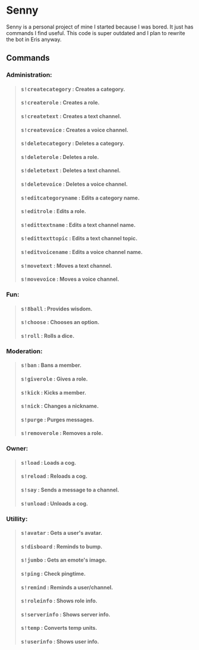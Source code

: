 # Senny
Senny is a personal project of mine I started because I was bored. It just has commands I find useful. This code is super outdated and I plan to rewrite the bot in Eris anyway.

## Commands
### Administration:
>#### <kbd>s!createcategory</kbd>   : Creates a category.
>#### <kbd>s!createrole</kbd>       : Creates a role.
>#### <kbd>s!createtext</kbd>       : Creates a text channel.
>#### <kbd>s!createvoice</kbd>      : Creates a voice channel.
>#### <kbd>s!deletecategory</kbd>   : Deletes a category.
>#### <kbd>s!deleterole</kbd>       : Deletes a role.
>#### <kbd>s!deletetext</kbd>       : Deletes a text channel.
>#### <kbd>s!deletevoice</kbd>      : Deletes a voice channel.
>#### <kbd>s!editcategoryname</kbd> : Edits a category name.
>#### <kbd>s!editrole</kbd>         : Edits a role.
>#### <kbd>s!edittextname</kbd>     : Edits a text channel name.
>#### <kbd>s!edittexttopic</kbd>    : Edits a text channel topic.
>#### <kbd>s!editvoicename</kbd>    : Edits a voice channel name.
>#### <kbd>s!movetext</kbd>         : Moves a text channel.
>#### <kbd>s!movevoice</kbd>        : Moves a voice channel.

### Fun:
>#### <kbd>s!8ball</kbd>            : Provides wisdom.
>#### <kbd>s!choose</kbd>           : Chooses an option.
>#### <kbd>s!roll</kbd>             : Rolls a dice.

### Moderation:
>#### <kbd>s!ban</kbd>              : Bans a member.
>#### <kbd>s!giverole</kbd>         : Gives a role.
>#### <kbd>s!kick</kbd>             : Kicks a member.
>#### <kbd>s!nick</kbd>             : Changes a nickname.
>#### <kbd>s!purge</kbd>            : Purges messages.
>#### <kbd>s!removerole</kbd>       : Removes a role.

### Owner:
>#### <kbd>s!load</kbd>             : Loads a cog.
>#### <kbd>s!reload</kbd>           : Reloads a cog.
>#### <kbd>s!say</kbd>              : Sends a message to a channel.
>#### <kbd>s!unload</kbd>           : Unloads a cog.

### Utillity:
>#### <kbd>s!avatar</kbd>           : Gets a user's avatar.
>#### <kbd>s!disboard</kbd>         : Reminds to bump.
>#### <kbd>s!jumbo</kbd>            : Gets an emote's image.
>#### <kbd>s!ping</kbd>             : Check pingtime.
>#### <kbd>s!remind</kbd>           : Reminds a user/channel.
>#### <kbd>s!roleinfo</kbd>         : Shows role info.
>#### <kbd>s!serverinfo</kbd>       : Shows server info.
>#### <kbd>s!temp</kbd>             : Converts temp units.
>#### <kbd>s!userinfo</kbd>         : Shows user info.
